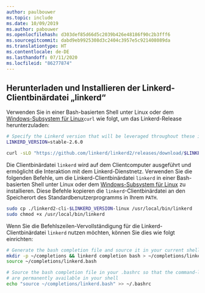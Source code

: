 ```yaml
---
author: paulbouwer
ms.topic: include
ms.date: 10/09/2019
ms.author: pabouwer
ms.openlocfilehash: d303def85d66d5c2039b426e48186f90c2b3fff6
ms.sourcegitcommit: dabd9eb9925308d3c2404c3957e5c921408089da
ms.translationtype: HT
ms.contentlocale: de-DE
ms.lasthandoff: 07/11/2020
ms.locfileid: "86277874"
---
```

## <a name="download-and-install-the-linkerd-linkerd-client-binary"></a>Herunterladen und Installieren der Linkerd-Clientbinärdatei „linkerd“

Verwenden Sie in einer Bash-basierten Shell unter Linux oder dem [Windows-Subsystem für Linux][install-wsl]`curl` wie folgt, um das Linkerd-Release herunterzuladen:

```bash
# Specify the Linkerd version that will be leveraged throughout these instructions
LINKERD_VERSION=stable-2.6.0

curl -sLO "https://github.com/linkerd/linkerd2/releases/download/$LINKERD_VERSION/linkerd2-cli-$LINKERD_VERSION-linux"
```

Die Clientbinärdatei `linkerd` wird auf dem Clientcomputer ausgeführt und ermöglicht die Interaktion mit dem Linkerd-Dienstnetz. Verwenden Sie die folgenden Befehle, um die Linkerd-Clientbinärdatei `linkerd` in einer Bash-basierten Shell unter Linux oder dem [Windows-Subsystem für Linux][install-wsl] zu installieren. Diese Befehle kopieren die `linkerd`-Clientbinärdatei an den Speicherort des Standardbenutzerprogramms in Ihrem `PATH`.

```bash
sudo cp ./linkerd2-cli-$LINKERD_VERSION-linux /usr/local/bin/linkerd
sudo chmod +x /usr/local/bin/linkerd
```

Wenn Sie die Befehlszeilen-Vervollständigung für die Linkerd-Clientbinärdatei `linkerd` nutzen möchten, können Sie dies wie folgt einrichten:

```bash
# Generate the bash completion file and source it in your current shell
mkdir -p ~/completions && linkerd completion bash > ~/completions/linkerd.bash
source ~/completions/linkerd.bash

# Source the bash completion file in your .bashrc so that the command-line completions
# are permanently available in your shell
echo "source ~/completions/linkerd.bash" >> ~/.bashrc
```

<!-- LINKS - external -->
[install-wsl]: /windows/wsl/install-win10

